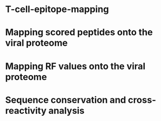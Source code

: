 # T-cell-epitope-mapping
# Mapping scored peptides onto the viral proteome

# Mapping RF values onto the viral proteome


# Sequence conservation and cross-reactivity analysis
